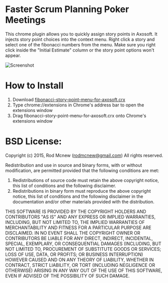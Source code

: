 # Faster Scrum Planning Poker Meetings
This chrome plugin allows you to quickly assign story points in Axosoft. It injects story point choices into the context menu. Right click a story and select one of the fibonacci numbers from the menu. Make sure you right click inside the "Initial Estimate" column or the story point options won't appear.

![Screenshot](https://raw.githubusercontent.com/rodmcnew/fibonacci-story-point-menu-for-axosoft-chrome-plugin/master/screenshot.png)

# How to Install
1. Download [fibonacci-story-point-menu-for-axosoft.crx](http://github.com/rodmcnew/fibonacci-story-point-menu-for-axosoft-chrome-plugin/raw/master/fibonacci-story-point-menu-for-axosoft.crx)
2. Type chrome://extensions in Chrome's address bar to open the extensions window
3. Drag fibonacci-story-point-menu-for-axosoft.crx onto Chrome's extensions window

# BSD License:
 Copyright (c) 2015, Rod Mcnew (rodmcnew@gmail.com)
 All rights reserved.

 Redistribution and use in source and binary forms, with or without
 modification, are permitted provided that the following conditions are met:

 1. Redistributions of source code must retain the above copyright notice, this
 list of conditions and the following disclaimer.
 2. Redistributions in binary form must reproduce the above copyright notice,
 this list of conditions and the following disclaimer in the documentation
 and/or other materials provided with the distribution.

 THIS SOFTWARE IS PROVIDED BY THE COPYRIGHT HOLDERS AND CONTRIBUTORS "AS IS" AND
 ANY EXPRESS OR IMPLIED WARRANTIES, INCLUDING, BUT NOT LIMITED TO, THE IMPLIED
 WARRANTIES OF MERCHANTABILITY AND FITNESS FOR A PARTICULAR PURPOSE ARE
 DISCLAIMED. IN NO EVENT SHALL THE COPYRIGHT OWNER OR CONTRIBUTORS BE LIABLE FOR
 ANY DIRECT, INDIRECT, INCIDENTAL, SPECIAL, EXEMPLARY, OR CONSEQUENTIAL DAMAGES
 (INCLUDING, BUT NOT LIMITED TO, PROCUREMENT OF SUBSTITUTE GOODS OR SERVICES;
 LOSS OF USE, DATA, OR PROFITS; OR BUSINESS INTERRUPTION) HOWEVER CAUSED AND
 ON ANY THEORY OF LIABILITY, WHETHER IN CONTRACT, STRICT LIABILITY, OR TORT
 (INCLUDING NEGLIGENCE OR OTHERWISE) ARISING IN ANY WAY OUT OF THE USE OF THIS
 SOFTWARE, EVEN IF ADVISED OF THE POSSIBILITY OF SUCH DAMAGE.
